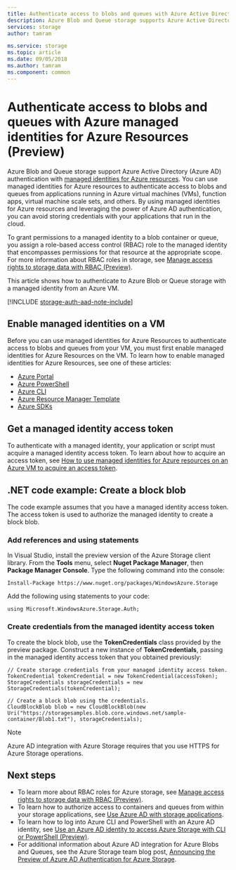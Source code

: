 ```yaml
---
title: Authenticate access to blobs and queues with Azure Active Directory managed identities for Azure resources (Preview) - Azure Storage | Microsoft Docs
description: Azure Blob and Queue storage supports Azure Active Directory authentication with managed identities for Azure resources. You can use managed identities for Azure resources to authenticate access to blobs and queues from applications running in Azure virtual machines, function apps, virtual machine scale sets, and others. By using managed identities for Azure resources and leveraging the power of Azure AD authentication, you can avoid storing credentials with your applications that run in the cloud.  
services: storage
author: tamram

ms.service: storage
ms.topic: article
ms.date: 09/05/2018
ms.author: tamram
ms.component: common
---
```


# Authenticate access to blobs and queues with Azure managed identities for Azure Resources (Preview)

Azure Blob and Queue storage support Azure Active Directory (Azure AD) authentication with [managed identities for Azure resources](../../active-directory/managed-identities-azure-resources/overview.md). You can use managed identities for Azure resources to authenticate access to blobs and queues from applications running in Azure virtual machines (VMs), function apps, virtual machine scale sets, and others. By using managed identities for Azure resources and leveraging the power of Azure AD authentication, you can avoid storing credentials with your applications that run in the cloud.  

To grant permissions to a managed identity to a blob container or queue, you assign a role-based access control (RBAC) role to the managed identity that encompasses permissions for that resource at the appropriate scope. For more information about RBAC roles in storage, see [Manage access rights to storage data with RBAC (Preview)](storage-auth-aad-rbac.md). 

This article shows how to authenticate to Azure Blob or Queue storage with a managed identity from an Azure VM.  

[!INCLUDE [storage-auth-aad-note-include](../../../includes/storage-auth-aad-note-include.md)]

## Enable managed identities on a VM

Before you can use managed identities for Azure Resources to authenticate access to blobs and queues from your VM, you must first enable managed identities for Azure Resources on the VM. To learn how to enable managed identities for Azure Resources, see one of these articles:

- [Azure Portal](https://docs.microsoft.com/azure/active-directory/managed-service-identity/qs-configure-portal-windows-vm)
- [Azure PowerShell](../../active-directory/managed-identities-azure-resources/qs-configure-powershell-windows-vm.md)
- [Azure CLI](../../active-directory/managed-identities-azure-resources/qs-configure-cli-windows-vm.md)
- [Azure Resource Manager Template](../../active-directory/managed-identities-azure-resources/qs-configure-template-windows-vm.md)
- [Azure SDKs](../../active-directory/managed-identities-azure-resources/qs-configure-sdk-windows-vm.md)

## Get a managed identity access token

To authenticate with a managed identity, your application or script must acquire a managed identity access token. To learn about how to acquire an access token, see [How to use managed identities for Azure resources on an Azure VM to acquire an access token](../../active-directory/managed-identities-azure-resources/how-to-use-vm-token.md).

## .NET code example: Create a block blob

The code example assumes that you have a managed identity access token. The access token is used to authorize the managed identity to create a block blob.

### Add references and using statements  

In Visual Studio, install the preview version of the Azure Storage client library. From the **Tools** menu, select **Nuget Package Manager**, then **Package Manager Console**. Type the following command into the console:

```
Install-Package https://www.nuget.org/packages/WindowsAzure.Storage  
```

Add the following using statements to your code:

```dotnet
using Microsoft.WindowsAzure.Storage.Auth;
```

### Create credentials from the managed identity access token

To create the block blob, use the **TokenCredentials** class provided by the preview package. Construct a new instance of **TokenCredentials**, passing in the managed identity access token that you obtained previously:

```dotnet
// Create storage credentials from your managed identity access token.
TokenCredential tokenCredential = new TokenCredential(accessToken);
StorageCredentials storageCredentials = new StorageCredentials(tokenCredential);

// Create a block blob using the credentials.
CloudBlockBlob blob = new CloudBlockBlob(new Uri("https://storagesamples.blob.core.windows.net/sample-container/Blob1.txt"), storageCredentials);
``` 

> [!NOTE]
> Azure AD integration with Azure Storage requires that you use HTTPS for Azure Storage operations.

## Next steps

- To learn more about RBAC roles for Azure storage, see [Manage access rights to storage data with RBAC (Preview)](storage-auth-aad-rbac.md).
- To learn how to authorize access to containers and queues from within your storage applications, see [Use Azure AD with storage applications](storage-auth-aad-app.md).
- To learn how to log into Azure CLI and PowerShell with an Azure AD identity, see [Use an Azure AD identity to access Azure Storage with CLI or PowerShell (Preview)](storage-auth-aad-script.md).
- For additional information about Azure AD integration for Azure Blobs and Queues, see the Azure Storage team blog post, [Announcing the Preview of Azure AD Authentication for Azure Storage](https://azure.microsoft.com/blog/announcing-the-preview-of-aad-authentication-for-storage/).
